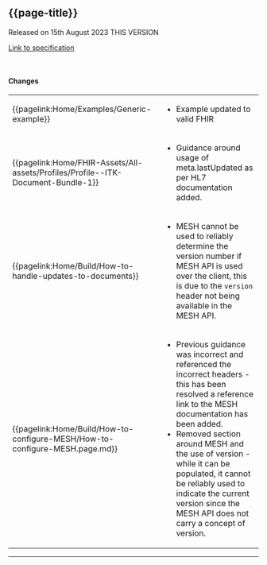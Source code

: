 ## {{page-title}}

<span class="nhsd-a-tag nhsd-a-tag--bg-light-blue">Released on 15th August 2023</span>
<span class="nhsd-a-tag nhsd-a-tag--bg-light-green">THIS VERSION</span>

[Link to specification](https://simplifier.net/guide/gp-connect-send-document/Home/Introduction/Introduction?version=2.0.1-public-beta)

<br />

#### Changes

<table data-responsive>
    <tbody>
        <!-- Generic example updated -->
       <tr>
            <td class="nhsd-m-table__highlighted-items">{{pagelink:Home/Examples/Generic-example}}</td>
            <td>
                <ul>
                    <li>Example updated to valid FHIR</li>
                </ul>
            </td>
        </tr>
        <!-- ITK-Document-Bundle-1 last updated -->
       <tr>
            <td class="nhsd-m-table__highlighted-items">{{pagelink:Home/FHIR-Assets/All-assets/Profiles/Profile--ITK-Document-Bundle-1}}</td>
            <td>
                <ul>
                    <li>Guidance around usage of meta.lastUpdated as per HL7 documentation added.</li>
                </ul>
            </td>
        </tr>
        <!-- How to handle updates to documents -->
        <tr>
            <td class="nhsd-m-table__highlighted-items">{{pagelink:Home/Build/How-to-handle-updates-to-documents}}</td>
            <td>
                <ul>
                    <li>MESH cannot be used to reliably determine the version number if MESH API is used over the client, this is due to the <code>version</code> header not being available in the MESH API.</li>
                </ul>
            </td>
        </tr>
        <!-- How to configure MESH -->
        <tr>
            <td class="nhsd-m-table__highlighted-items">{{pagelink:Home/Build/How-to-configure-MESH/How-to-configure-MESH.page.md}}</td>
            <td>
                <ul>
                    <li>Previous guidance was incorrect and referenced the incorrect headers - this has been resolved a reference link to the MESH documentation has been added.</li>
                    <li>Removed section around MESH and the use of version - while it can be populated, it cannot be reliably used to indicate the current version since the MESH API does not carry a concept of version.</li>
                </ul>
            </td>
        </tr>
    </tbody>
</table>

---